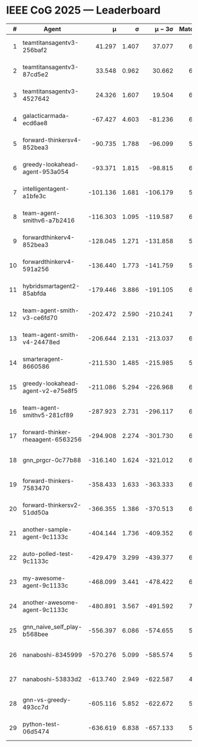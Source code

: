 # IEEE CoG 2025 — Leaderboard

| # | Agent | μ | σ | μ − 3σ | Matches | Updated |
|---:|---|---:|---:|---:|---:|---|
| 1 | teamtitansagentv3-256baf2 | 41.297 | 1.407 | 37.077 | 6726 | 2025-08-19 15:18 |
| 2 | teamtitansagentv3-87cd5e2 | 33.548 | 0.962 | 30.662 | 6892 | 2025-08-19 15:18 |
| 3 | teamtitansagentv3-4527642 | 24.326 | 1.607 | 19.504 | 6354 | 2025-08-19 15:18 |
| 4 | galacticarmada-ecd6ae8 | -67.427 | 4.603 | -81.236 | 6660 | 2025-08-19 15:18 |
| 5 | forward-thinkersv4-852bea3 | -90.735 | 1.788 | -96.099 | 5893 | 2025-08-19 15:18 |
| 6 | greedy-lookahead-agent-953a054 | -93.371 | 1.815 | -98.815 | 6414 | 2025-08-19 15:18 |
| 7 | intelligentagent-a1bfe3c | -101.136 | 1.681 | -106.179 | 5428 | 2025-08-19 15:18 |
| 8 | team-agent-smithv6-a7b2416 | -116.303 | 1.095 | -119.587 | 6380 | 2025-08-19 15:18 |
| 9 | forwardthinkerv4-852bea3 | -128.045 | 1.271 | -131.858 | 5242 | 2025-08-19 15:18 |
| 10 | forwardthinkerv4-591a256 | -136.440 | 1.773 | -141.759 | 5940 | 2025-08-19 15:18 |
| 11 | hybridsmartagent2-85abfda | -179.446 | 3.886 | -191.105 | 6258 | 2025-08-19 15:18 |
| 12 | team-agent-smith-v3-ce6fd70 | -202.472 | 2.590 | -210.241 | 7182 | 2025-08-19 15:18 |
| 13 | team-agent-smith-v4-24478ed | -206.644 | 2.131 | -213.037 | 6862 | 2025-08-19 15:18 |
| 14 | smarteragent-8660586 | -211.530 | 1.485 | -215.985 | 5649 | 2025-08-19 15:18 |
| 15 | greedy-lookahead-agent-v2-e75e8f5 | -211.086 | 5.294 | -226.968 | 6754 | 2025-08-19 15:18 |
| 16 | team-agent-smithv5-281cf89 | -287.923 | 2.731 | -296.117 | 6860 | 2025-08-19 15:18 |
| 17 | forward-thinker-rheaagent-6563256 | -294.908 | 2.274 | -301.730 | 6202 | 2025-08-19 15:18 |
| 18 | gnn_prgcr-0c77b88 | -316.140 | 1.624 | -321.012 | 6250 | 2025-08-19 15:18 |
| 19 | forward-thinkers-7583470 | -358.433 | 1.633 | -363.333 | 6040 | 2025-08-19 15:18 |
| 20 | forward-thinkersv2-51dd50a | -366.355 | 1.386 | -370.513 | 6922 | 2025-08-19 15:18 |
| 21 | another-sample-agent-9c1133c | -404.144 | 1.736 | -409.352 | 6440 | 2025-08-19 15:18 |
| 22 | auto-polled-test-9c1133c | -429.479 | 3.299 | -439.377 | 6160 | 2025-08-19 15:18 |
| 23 | my-awesome-agent-9c1133c | -468.099 | 3.441 | -478.422 | 6920 | 2025-08-19 15:18 |
| 24 | another-awesome-agent-9c1133c | -480.891 | 3.567 | -491.592 | 7120 | 2025-08-19 15:18 |
| 25 | gnn_naive_self_play-b568bee | -556.397 | 6.086 | -574.655 | 5440 | 2025-08-19 15:18 |
| 26 | nanaboshi-8345999 | -570.276 | 5.099 | -585.574 | 5740 | 2025-08-19 15:18 |
| 27 | nanaboshi-53833d2 | -613.740 | 2.949 | -622.587 | 4940 | 2025-08-19 15:18 |
| 28 | gnn-vs-greedy-493cc7d | -605.116 | 5.852 | -622.672 | 5480 | 2025-08-19 15:18 |
| 29 | python-test-06d5474 | -636.619 | 6.838 | -657.133 | 5210 | 2025-08-19 15:18 |
